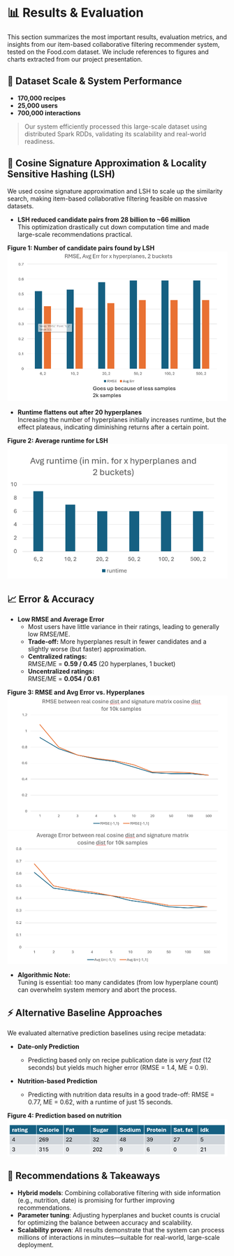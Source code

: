 # 📊 Results & Evaluation

This section summarizes the most important results, evaluation metrics, and insights from our item-based collaborative filtering recommender system, tested on the Food.com dataset. We include references to figures and charts extracted from our project presentation.

## 🚀 Dataset Scale & System Performance

- **170,000 recipes**
- **25,000 users**
- **700,000 interactions**

> Our system efficiently processed this large-scale dataset using distributed Spark RDDs, validating its scalability and real-world readiness.


## 🔎 Cosine Signature Approximation & Locality Sensitive Hashing (LSH)

We used cosine signature approximation and LSH to scale up the similarity search, making item-based collaborative filtering feasible on massive datasets.

- **LSH reduced candidate pairs from 28 billion to ~66 million**  
  This optimization drastically cut down computation time and made large-scale recommendations practical.

**Figure 1: Number of candidate pairs found by LSH**  
![Number of candidate pairs found by LSH](https://github.com/goviet2002/Food-Recommendation-System/blob/main/results/cf1.png)

- **Runtime flattens out after 20 hyperplanes**  
  Increasing the number of hyperplanes initially increases runtime, but the effect plateaus, indicating diminishing returns after a certain point.

**Figure 2: Average runtime for LSH**  
![Average runtime for LSH](https://github.com/goviet2002/Food-Recommendation-System/blob/main/results/avgRunTimeLSH.png)

## 📈 Error & Accuracy

- **Low RMSE and Average Error**
  - Most users have little variance in their ratings, leading to generally low RMSE/ME.
  - **Trade-off:** More hyperplanes result in fewer candidates and a slightly worse (but faster) approximation.
  - **Centralized ratings:**  
    RMSE/ME = **0.59 / 0.45** (20 hyperplanes, 1 bucket)
  - **Uncentralized ratings:**  
    RMSE/ME = **0.054 / 0.61**

**Figure 3: RMSE and Avg Error vs. Hyperplanes**  
![RMSE Error vs. Hyperplanes](https://github.com/goviet2002/Food-Recommendation-System/blob/main/results/approx1.png)
![Avg Error vs. Hyperplanes](https://github.com/goviet2002/Food-Recommendation-System/blob/main/results/approx2.png)

- **Algorithmic Note:**  
  Tuning is essential: too many candidates (from low hyperplane count) can overwhelm system memory and abort the process.

## ⚡️ Alternative Baseline Approaches

We evaluated alternative prediction baselines using recipe metadata:

- **Date-only Prediction**
  - Predicting based only on recipe publication date is *very fast* (12 seconds) but yields much higher error (RMSE = 1.4, ME = 0.9).

- **Nutrition-based Prediction**
  - Predicting with nutrition data results in a good trade-off: RMSE = 0.77, ME = 0.62, with a runtime of just 15 seconds.


**Figure 4: Prediction based on nutrition**  
![Prediction based on nutrition](https://github.com/goviet2002/Food-Recommendation-System/blob/main/results/nutrition.png)

## 📝 Recommendations & Takeaways

- **Hybrid models**: Combining collaborative filtering with side information (e.g., nutrition, date) is promising for further improving recommendations.
- **Parameter tuning**: Adjusting hyperplanes and bucket counts is crucial for optimizing the balance between accuracy and scalability.
- **Scalability proven**: All results demonstrate that the system can process millions of interactions in minutes—suitable for real-world, large-scale deployment.
